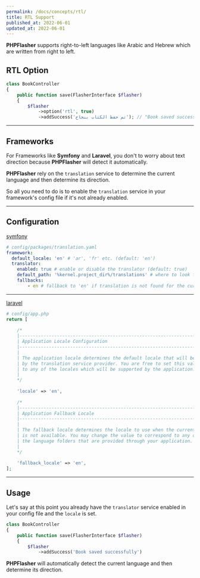 ```yaml
---
permalink: /docs/concepts/rtl/
title: RTL Support
published_at: 2022-06-01
updated_at: 2022-06-01
---
```


**<span class="text-indigo-900">PHP<span class="text-indigo-500">Flasher</span></span>** 
supports right-to-left languages like Arabic and Hebrew which are written from right to left.

## <i class="fa-duotone fa-list-radio"></i> RTL Option

```php 
class BookController
{
    public function save(FlasherInterface $flasher)
    {
        $flasher
            ->option('rtl', true)
            ->addSuccess('تم حفظ الكتاب بنجاح'); // "Book saved successfully" in Arabic
```

---

## <i class="fa-duotone fa-list-radio"></i> Frameworks

For Frameworks like **<i class="fa-brands fa-symfony text-black fa-xl"></i> Symfony** 
and **<i class="fa-brands fa-laravel text-red-900 fa-xl"></i> Laravel**, you don't to worry about text direction because
**<span class="text-indigo-900">PHP<span class="text-indigo-500">Flasher</span></span>** will detect it automatically.

**<span class="text-indigo-900">PHP<span class="text-indigo-500">Flasher</span></span>** rely on the `translation` service
to determine the current language and then determine its direction.

So all you need to do is to enable the `translation` service in your framework's config file if it's not already enabled.

---

## <i class="fa-duotone fa-list-radio"></i> Configuration

<p id="method-symfony"><a href="#method-symfony" class="anchor"><i class="fa-brands fa-symfony text-black fa-xl"></i> symfony</a></p>

```yaml
# config/packages/translation.yaml
framework:
  default_locale: 'en' # 'ar', 'fr' etc. (default: 'en')
  translator:
    enabled: true # enable or disable the translator (default: true)
    default_path: '%kernel.project_dir%/translations' # where to look for translation files
    fallbacks:
        - en # fallback to 'en' if translation is not found for the current locale
```

---

<p id="method-laravel"><a href="#method-laravel" class="anchor"><i class="fa-brands fa-laravel text-red-900 fa-xl"></i> laravel</a></p>

```php
# config/app.php
return [
    
    /*
    |--------------------------------------------------------------------------
    | Application Locale Configuration
    |--------------------------------------------------------------------------
    |
    | The application locale determines the default locale that will be used
    | by the translation service provider. You are free to set this value
    | to any of the locales which will be supported by the application.
    |
    */
    
    'locale' => 'en',
    
    /*
    |--------------------------------------------------------------------------
    | Application Fallback Locale
    |--------------------------------------------------------------------------
    |
    | The fallback locale determines the locale to use when the current one
    | is not available. You may change the value to correspond to any of
    | the language folders that are provided through your application.
    |
    */
    
    'fallback_locale' => 'en',
];
```

---

## <i class="fa-duotone fa-list-radio"></i> Usage 

Let's say at this point you already have the `translator` service enabled in your config file and the `locale` is set.

```php
class BookController
{
    public function save(FlasherInterface $flasher)
    {
        $flasher
            ->addSuccess('Book saved successfully')
```


**<span class="text-indigo-900">PHP<span class="text-indigo-500">Flasher</span></span>** will automatically detect the current language and then determine its direction.
